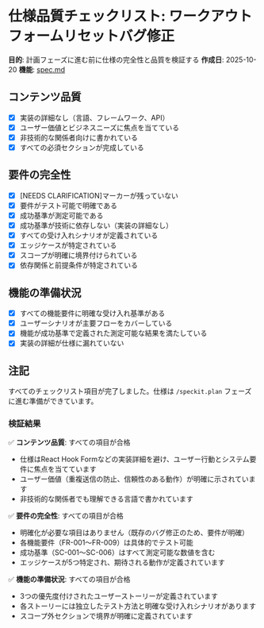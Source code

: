 # 仕様品質チェックリスト: ワークアウトフォームリセットバグ修正

**目的**: 計画フェーズに進む前に仕様の完全性と品質を検証する
**作成日**: 2025-10-20
**機能**: [spec.md](../spec.md)

## コンテンツ品質

- [x] 実装の詳細なし（言語、フレームワーク、API）
- [x] ユーザー価値とビジネスニーズに焦点を当てている
- [x] 非技術的な関係者向けに書かれている
- [x] すべての必須セクションが完成している

## 要件の完全性

- [x] [NEEDS CLARIFICATION]マーカーが残っていない
- [x] 要件がテスト可能で明確である
- [x] 成功基準が測定可能である
- [x] 成功基準が技術に依存しない（実装の詳細なし）
- [x] すべての受け入れシナリオが定義されている
- [x] エッジケースが特定されている
- [x] スコープが明確に境界付けられている
- [x] 依存関係と前提条件が特定されている

## 機能の準備状況

- [x] すべての機能要件に明確な受け入れ基準がある
- [x] ユーザーシナリオが主要フローをカバーしている
- [x] 機能が成功基準で定義された測定可能な結果を満たしている
- [x] 実装の詳細が仕様に漏れていない

## 注記

すべてのチェックリスト項目が完了しました。仕様は `/speckit.plan` フェーズに進む準備ができています。

### 検証結果

✅ **コンテンツ品質**: すべての項目が合格
- 仕様はReact Hook Formなどの実装詳細を避け、ユーザー行動とシステム要件に焦点を当てています
- ユーザー価値（重複送信の防止、信頼性のある動作）が明確に示されています
- 非技術的な関係者でも理解できる言語で書かれています

✅ **要件の完全性**: すべての項目が合格
- 明確化が必要な項目はありません（既存のバグ修正のため、要件が明確）
- 各機能要件（FR-001〜FR-009）は具体的でテスト可能
- 成功基準（SC-001〜SC-006）はすべて測定可能な数値を含む
- エッジケースが5つ特定され、期待される動作が定義されています

✅ **機能の準備状況**: すべての項目が合格
- 3つの優先度付けされたユーザーストーリーが定義されています
- 各ストーリーには独立したテスト方法と明確な受け入れシナリオがあります
- スコープ外セクションで境界が明確に定義されています
